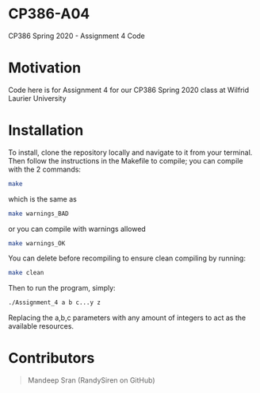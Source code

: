 # CP386-A04

CP386 Spring 2020 - Assignment 4 Code

# Motivation

Code here is for Assignment 4 for our CP386 Spring 2020 class at Wilfrid Laurier University

# Installation

To install, clone the repository locally and navigate to it from your terminal.
Then follow the instructions in the Makefile to compile; you can compile with the 2 commands:

```bash
make
```

which is the same as

```bash
make warnings_BAD
```

or you can compile with warnings allowed

```bash
make warnings_OK
```

You can delete before recompiling to ensure clean compiling by running:

```bash
make clean
```

Then to run the program, simply:

```bash
./Assignment_4 a b c...y z
```

Replacing the a,b,c parameters with any amount of integers to act as the available resources.

# Contributors

> Mandeep Sran (RandySiren on GitHub)
